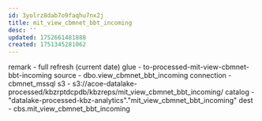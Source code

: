```yaml
---
id: 3yolrz8dab7o9faqhu7nx2j
title: mit_view_cbmnet_bbt_incoming
desc: ''
updated: 1752661481888
created: 1751345281062
---
```



remark - full refresh (current date)
glue - to-processed-mit-view-cbmnet-bbt-incoming
source - dbo.view_cbmnet_bbt_incoming
connection - cbmnet_mssql
s3 - s3://acoe-datalake-processed/kbzrptdcpdb/kbzreps/mit_view_cbmnet_bbt_incoming/
catalog - "datalake-processed-kbz-analytics"."mit_view_cbmnet_bbt_incoming"
dest - cbs.mit_view_cbmnet_bbt_incoming

